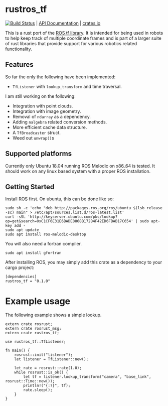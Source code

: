 # rustros_tf
[![Build Status](https://travis-ci.com/arjo129/rustros_tf.svg?branch=master)](https://travis-ci.com/arjo129/rustros_tf) | [API Documentation](https://arjo129.github.io/rustros_tf/rustros_tf/index.html) | [crates.io](https://crates.io/crates/rustros_tf)

This is a rust port of the [ROS tf library](http://wiki.ros.org/tf). It is intended for being used in robots to help keep track of multiple coordinate frames and is part of a larger suite of rust libraries that provide support for various robotics related functionality.

## Features
So far the only the following have been implemented:
* `TfListener` with `lookup_transform` and time traversal. 

I am still working on the following:
* Integration with point clouds. 
* Integration with image geometry.
* Removal of `ndarray` as a dependency.
* Adding `nalgebra` related conversion methods. 
* More efficient cache data structure.
* A `TfBroadcaster` struct.
* Weed out `unwrap()`s

## Supported platforms
Currently only Ubuntu 18.04 running ROS Melodic on x86_64 is tested. It should work on any linux based system with a proper ROS installation.

## Getting Started
Install [ROS](http://wiki.ros.org/melodic/Installation) first. On ubuntu, this can be done like so:
```
sudo sh -c 'echo "deb http://packages.ros.org/ros/ubuntu $(lsb_release -sc) main" > /etc/apt/sources.list.d/ros-latest.list'
curl -sSL 'http://keyserver.ubuntu.com/pks/lookup?op=get&search=0xC1CF6E31E6BADE8868B172B4F42ED6FBAB17C654' | sudo apt-key add -
sudo apt update
sudo apt install ros-melodic-desktop
```
You will also need a fortran compiler.
```
sudo apt install gfortran
```
After installing ROS, you may simply add this crate as a dependency to your cargo project:
```
[dependencies]
rustros_tf = "0.1.0"
```

# Example usage
The following example shows a simple lookup. 
```
extern crate rosrust;
extern crate rosrust_msg;
extern crate rustros_tf;

use rustros_tf::TfListener;

fn main() {
    rosrust::init("listener");
    let listener = TfListener::new();
    
    let rate = rosrust::rate(1.0);
    while rosrust::is_ok() {
        let tf = listener.lookup_transform("camera", "base_link", rosrust::Time::new());
        println!("{:?}", tf);
        rate.sleep();
    }
}
```
